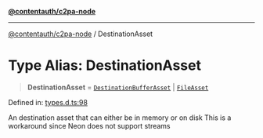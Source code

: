 [**@contentauth/c2pa-node**](../README.md)

***

[@contentauth/c2pa-node](../README.md) / DestinationAsset

# Type Alias: DestinationAsset

> **DestinationAsset** = [`DestinationBufferAsset`](../interfaces/DestinationBufferAsset.md) \| [`FileAsset`](../interfaces/FileAsset.md)

Defined in: [types.d.ts:98](https://github.com/contentauth/c2pa-node-v2/blob/5fc86ffc8659a51143dea77869309236a097edcc/js-src/types.d.ts#L98)

An destination asset that can either be in memory or on disk
This is a workaround since Neon does not support streams
